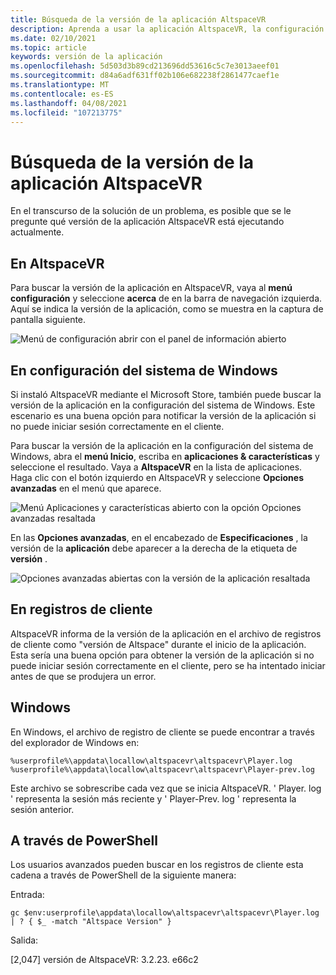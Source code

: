 ```yaml
---
title: Búsqueda de la versión de la aplicación AltspaceVR
description: Aprenda a usar la aplicación AltspaceVR, la configuración y los registros de cliente para encontrar la versión de AltspaceVR que está ejecutando actualmente.
ms.date: 02/10/2021
ms.topic: article
keywords: versión de la aplicación
ms.openlocfilehash: 5d503d3b89cd213696dd53616c5c7e3013aeef01
ms.sourcegitcommit: d84a6adf631ff02b106e682238f2861477caef1e
ms.translationtype: MT
ms.contentlocale: es-ES
ms.lasthandoff: 04/08/2021
ms.locfileid: "107213775"
---
```

# <a name="finding-the-altspacevr-app-version"></a>Búsqueda de la versión de la aplicación AltspaceVR

En el transcurso de la solución de un problema, es posible que se le pregunte qué versión de la aplicación AltspaceVR está ejecutando actualmente.

## <a name="in-altspacevr"></a>En AltspaceVR

Para buscar la versión de la aplicación en AltspaceVR, vaya al **menú configuración** y seleccione **acerca** de en la barra de navegación izquierda. Aquí se indica la versión de la aplicación, como se muestra en la captura de pantalla siguiente.

![Menú de configuración abrir con el panel de información abierto](images/app-version-img-01.png)

## <a name="in-windows-system-settings"></a>En configuración del sistema de Windows

Si instaló AltspaceVR mediante el Microsoft Store, también puede buscar la versión de la aplicación en la configuración del sistema de Windows.  Este escenario es una buena opción para notificar la versión de la aplicación si no puede iniciar sesión correctamente en el cliente.

Para buscar la versión de la aplicación en la configuración del sistema de Windows, abra el **menú Inicio**, escriba en **aplicaciones & características** y seleccione el resultado. Vaya a **AltspaceVR** en la lista de aplicaciones. Haga clic con el botón izquierdo en AltspaceVR y seleccione **Opciones avanzadas** en el menú que aparece.

![Menú Aplicaciones y características abierto con la opción Opciones avanzadas resaltada](images/app-version-img-02.png)

En las **Opciones avanzadas**, en el encabezado de **Especificaciones** , la versión de la **aplicación** debe aparecer a la derecha de la etiqueta de **versión** .

![Opciones avanzadas abiertas con la versión de la aplicación resaltada](images/app-version-img-03.png)

## <a name="in-client-logs"></a>En registros de cliente

AltspaceVR informa de la versión de la aplicación en el archivo de registros de cliente como "versión de Altspace" durante el inicio de la aplicación. Esta sería una buena opción para obtener la versión de la aplicación si no puede iniciar sesión correctamente en el cliente, pero se ha intentado iniciar antes de que se produjera un error.

## <a name="windows"></a>Windows

En Windows, el archivo de registro de cliente se puede encontrar a través del explorador de Windows en:

```
%userprofile%\appdata\locallow\altspacevr\altspacevr\Player.log
%userprofile%\appdata\locallow\altspacevr\altspacevr\Player-prev.log
```

Este archivo se sobrescribe cada vez que se inicia AltspaceVR. ' Player. log ' representa la sesión más reciente y ' Player-Prev. log ' representa la sesión anterior.

## <a name="via-powershell"></a>A través de PowerShell

Los usuarios avanzados pueden buscar en los registros de cliente esta cadena a través de PowerShell de la siguiente manera:

Entrada:

```
gc $env:userprofile\appdata\locallow\altspacevr\altspacevr\Player.log | ? { $_ -match "Altspace Version" }
```

Salida:

[2,047] versión de AltspaceVR: 3.2.23. e66c2